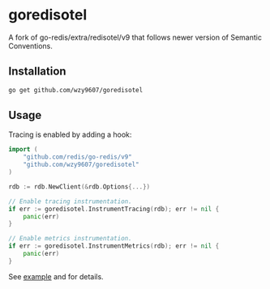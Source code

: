 # goredisotel

A fork of go-redis/extra/redisotel/v9 that follows newer version of Semantic Conventions.

## Installation

```bash
go get github.com/wzy9607/goredisotel
```

## Usage

Tracing is enabled by adding a hook:

```go
import (
    "github.com/redis/go-redis/v9"
    "github.com/wzy9607/goredisotel"
)

rdb := rdb.NewClient(&rdb.Options{...})

// Enable tracing instrumentation.
if err := goredisotel.InstrumentTracing(rdb); err != nil {
    panic(err)
}

// Enable metrics instrumentation.
if err := goredisotel.InstrumentMetrics(rdb); err != nil {
    panic(err)
}
```

See [example](./example) and
for details.
